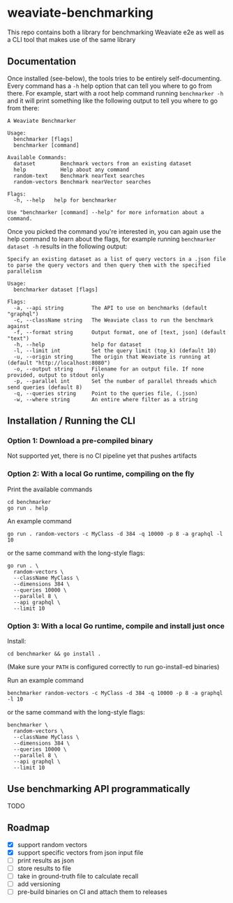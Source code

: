 # weaviate-benchmarking

This repo contains both a library for benchmarking Weaviate e2e as well as a
CLI tool that makes use of the same library

## Documentation

Once installed (see-below), the tools tries to be entirely self-documenting. Every command has a `-h` help option that can tell you where to go from there. For example, start with a root help command running `benchmarker -h` and it will print something like the following output to tell you where to go from there:

```
A Weaviate Benchmarker

Usage:
  benchmarker [flags]
  benchmarker [command]

Available Commands:
  dataset        Benchmark vectors from an existing dataset
  help           Help about any command
  random-text    Benchmark nearText searches
  random-vectors Benchmark nearVector searches

Flags:
  -h, --help   help for benchmarker

Use "benchmarker [command] --help" for more information about a command.
```

Once you picked the command you're interested in, you can again use the help command to learn about the flags, for example running `benchmarker dataset -h` results in the following output:

```
Specify an existing dataset as a list of query vectors in a .json file to parse the query vectors and then query them with the specified parallelism

Usage:
  benchmarker dataset [flags]

Flags:
  -a, --api string         The API to use on benchmarks (default "graphql")
  -c, --className string   The Weaviate class to run the benchmark against
  -f, --format string      Output format, one of [text, json] (default "text")
  -h, --help               help for dataset
  -l, --limit int          Set the query limit (top_k) (default 10)
  -u, --origin string      The origin that Weaviate is running at (default "http://localhost:8080")
  -o, --output string      Filename for an output file. If none provided, output to stdout only
  -p, --parallel int       Set the number of parallel threads which send queries (default 8)
  -q, --queries string     Point to the queries file, (.json)
  -w, --where string       An entire where filter as a string
```

## Installation / Running the CLI

### Option 1: Download a pre-compiled binary

Not supported yet, there is no CI pipeline yet that pushes artifacts

### Option 2: With a local Go runtime, compiling on the fly

Print the available commands
```
cd benchmarker
go run . help
```

An example command

```
go run . random-vectors -c MyClass -d 384 -q 10000 -p 8 -a graphql -l 10
```

or the same command with the long-style flags:

```
go run . \
  random-vectors \
  --className MyClass \
  --dimensions 384 \
  --queries 10000 \
  --parallel 8 \
  --api graphql \
  --limit 10
```

### Option 3: With a local Go runtime, compile and install just once

Install:

```
cd benchmarker && go install .
```

(Make sure your `PATH` is configured correctly to run go-install-ed binaries)

Run an example command

```
benchmarker random-vectors -c MyClass -d 384 -q 10000 -p 8 -a graphql -l 10
```

or the same command with the long-style flags:

```
benchmarker \
  random-vectors \
  --className MyClass \
  --dimensions 384 \
  --queries 10000 \
  --parallel 8 \
  --api graphql \
  --limit 10
```

## Use benchmarking API programmatically

TODO

## Roadmap

* [x] support random vectors
* [x] support specific vectors from json input file
* [ ] print results as json
* [ ] store results to file
* [ ] take in ground-truth file to calculate recall
* [ ] add versioning
* [ ] pre-build binaries on CI and attach them to releases
